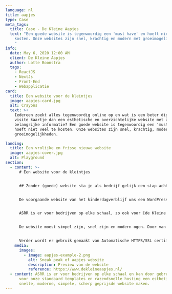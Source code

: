 ```yaml
---
language: nl
title: aapjes
type: Case
meta_tags:
  title: Case - De Kleine Aapjes
  text: "Een goede website is tegenwoordig een 'must have' en hoeft niet veel te
    kosten. Onze websites zijn snel, krachtig en modern met groeimogelijkheden.
    "
info:
  date: May 6, 2020 12:00 AM
  client: De Kleine Aapjes
  author: Lotte Boonstra
  tags:
    - ReactJS
    - NextJs
    - Front-End
    - Webapplicatie
card:
  title: Een website voor de kleintjes
  image: aapjes-card.jpg
  alt: Crayons
  text: >+
    Iedereen zoekt alles tegenwoordig online op en wat is een beter digitaal
    visite kaartje dan een esthetische en overzichtelijke website met al jouw
    belangrijke informatie? Een goede website is tegenwoordig een 'must have' en
    hoeft niet veel te kosten. Onze websites zijn snel, krachtig, modern met
    groeimogelijkheden.

landing:
  title: Een vrolijke en frisse nieuwe website
  image: aapjes-cover.jpg
  alt: Playground
section:
  - content: >-
      # Een website voor de kleintjes


      ## Zonder (goede) website sta je als bedrijf gelijk een stap achter. Een website is tegenwoordig een 'must have' voor alle soorten bedrijven. Ook kinderdagverblijf, De Kleine Aapjes, kon hier niet in achterblijven en wilde graag een digitaal visitekaartje dat hen als kinderdagverblijf goed representeert.


      De voorgaande website van het kinderdagverblijf was een WordPress website. Het dagverblijf vond hun huidige website niet toereikend genoeg en waren toe aan verbeteringen. 


      ASRR is er voor bedrijven op elke schaal, zo ook voor [de Kleine Aapjes in Den Haag](https://www.dekleineaapjes.nl/). De website van dit bedrijf transitioneerde van een WordPress website naar een van onze NextJS webapps. 


      De website moest simpel zijn, snel zijn en modern ogen. D﻿oor van een van onze standaard websitetemplates gebruik te maken, hoeft er geen tijd en geld in een nieuw design gestopt te worden. Onze templates maken gebruik van 'Responsive Webdesign'. Binnen responsive webdesign wordt de user experience geoptimaliseerd. 


      Verder wordt er gebruik gemaakt van Automatische HTTPS/SSL certificering, wat veiligheid van de website waarborgt. De website wordt gehost op ons eigen razendsnelle globally redundant hosting systeem. Dit draagt bij aan een snelle website.
    media:
      images:
        - image: aapjes-example-2.png
          alt: Sneak peak of aapjes website
          description: Preview van de website
          reference: https://www.dekleineaapjes.nl/
  - content: ASRR is er voor bedrijven op elke schaal en kan door gebruik te maken
      voor onze standaard templates en razendsnelle hosting een esthetische,
      snelle, moderne, simpele, scherp geprijsde website maken.
---
```

